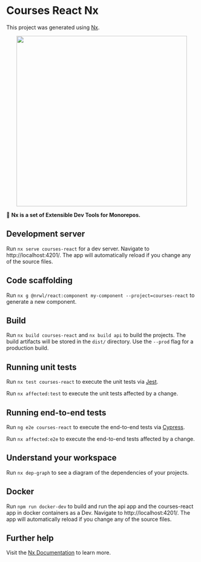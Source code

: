 # Courses React Nx

This project was generated using [Nx](https://nx.dev).

<p align="center"><img src="https://raw.githubusercontent.com/nrwl/nx/master/nx-logo.png" width="450"></p>

🔎 **Nx is a set of Extensible Dev Tools for Monorepos.**

## Development server

Run `nx serve courses-react` for a dev server. Navigate to http://localhost:4201/. The app will automatically reload if you change any of the source files.

## Code scaffolding

Run `nx g @nrwl/react:component my-component --project=courses-react` to generate a new component.

## Build

Run `nx build courses-react` and `nx build api` to build the projects. The build artifacts will be stored in the `dist/` directory. Use the `--prod` flag for a production build.

## Running unit tests

Run `nx test courses-react` to execute the unit tests via [Jest](https://jestjs.io).

Run `nx affected:test` to execute the unit tests affected by a change.

## Running end-to-end tests

Run `ng e2e courses-react` to execute the end-to-end tests via [Cypress](https://www.cypress.io).

Run `nx affected:e2e` to execute the end-to-end tests affected by a change.

## Understand your workspace

Run `nx dep-graph` to see a diagram of the dependencies of your projects.

## Docker

Run `npm run docker-dev` to build and run the api app and the courses-react app in docker containers as a Dev. Navigate to http://localhost:4201/. The app will automatically reload if you change any of the source files.

## Further help

Visit the [Nx Documentation](https://nx.dev) to learn more.
